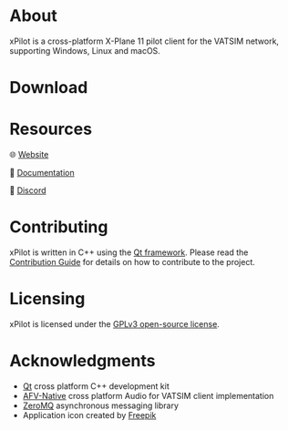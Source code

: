 # About
xPilot is a cross-platform X-Plane 11 pilot client for the VATSIM network, supporting Windows, Linux and macOS.

# Download

# Resources
:globe_with_meridians: [Website](https://xpilot-project.org)

:blue_book: [Documentation](https://docs.xpilot-project.org)

:wave: [Discord](https://vats.im/xpilot-discord)

# Contributing
xPilot is written in C++ using the [Qt framework](https://www.qt.io/). Please read the [Contribution Guide](CONTRIBUTING.md) for details on how to contribute to the project.

# Licensing
xPilot is licensed under the [GPLv3 open-source license](LICENSE).

# Acknowledgments
* [Qt](https://www.qt.io) cross platform C++ development kit
* [AFV-Native](https://github.com/xsquawkbox/AFV-Native) cross platform Audio for VATSIM client implementation
* [ZeroMQ](https://zeromq.org) asynchronous messaging library
* Application icon created by [Freepik](https://www.flaticon.com/authors/freepik)
